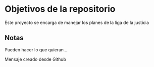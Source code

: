 # Objetivos de la repositorio

Este proyecto se encarga de manejar los planes de la liga de la justicia


## Notas
Pueden hacer lo que quieran...

Mensaje creado desde Github
